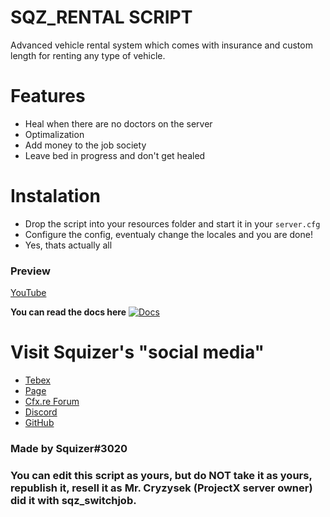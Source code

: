 # SQZ_RENTAL SCRIPT

Advanced vehicle rental system which comes with insurance and custom length for renting any type of vehicle.

# Features
- Heal when there are no doctors on the server
- Optimalization
- Add money to the job society
- Leave bed in progress and don't get healed

# Instalation
- Drop the script into your resources folder and start it in your `server.cfg`
- Configure the config, eventualy change the locales and you are done!
- Yes, thats actually all


### Preview
[YouTube]()
<br>

__You can read the docs here__
[![Docs](https://img.shields.io/badge/docs-passing-brightgreen)](https://docs.squizer.cz)

# Visit Squizer's "social media"
* [Tebex](https://sqz.tebex.io/)
* [Page](https://squizer.cz)
* [Cfx.re Forum](https://forum.cfx.re/u/squizer/)
* [Discord](https://discord.gg/FVXAu2F)
* [GitHub](https://github.com/czsquizer/)
### Made by Squizer#3020
### You can edit this script as yours, but do NOT take it as yours, republish it, resell it as Mr. Cryzysek (ProjectX server owner) did it with sqz_switchjob.